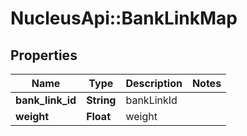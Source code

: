 # NucleusApi::BankLinkMap

## Properties
Name | Type | Description | Notes
------------ | ------------- | ------------- | -------------
**bank_link_id** | **String** | bankLinkId | 
**weight** | **Float** | weight | 


